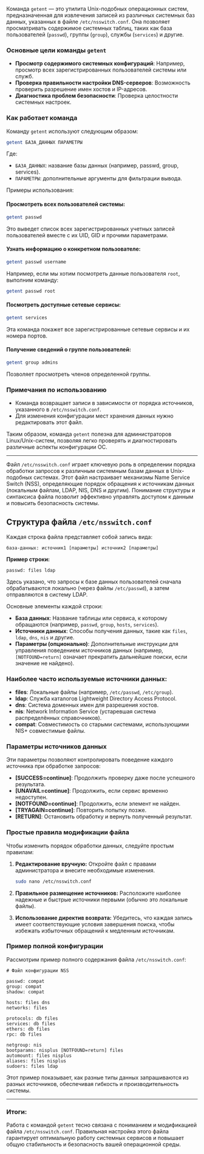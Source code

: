 Команда `getent` — это утилита Unix-подобных операционных систем, предназначенная для извлечения записей из различных системных баз данных, указанных в файле `/etc/nsswitch.conf`. Она позволяет просматривать содержимое системных таблиц, таких как база пользователей (`passwd`), группы (`group`), службы (`services`) и другие.

### Основные цели команды `getent`

- **Просмотр содержимого системных конфигураций**: Например, просмотр всех зарегистрированных пользователей системы или служб.
- **Проверка правильности настройки DNS-серверов**: Возможность проверить разрешение имен хостов и IP-адресов.
- **Диагностика проблем безопасности**: Проверка целостности системных настроек.

### Как работает команда

Команду `getent` используют следующим образом:

```bash
getent БАЗА_ДАННЫХ ПАРАМЕТРЫ
```

Где:
- `БАЗА_ДАННЫХ`: название базы данных (например, passwd, group, services).
- `ПАРАМЕТРЫ`: дополнительные аргументы для фильтрации вывода.

Примеры использования:

#### Просмотреть всех пользователей системы:

```bash
getent passwd
```

Это выведет список всех зарегистрированных учетных записей пользователей вместе с их UID, GID и прочими параметрами.

#### Узнать информацию о конкретном пользователе:

```bash
getent passwd username
```

Например, если мы хотим посмотреть данные пользователя `root`, выполним команду:

```bash
getent passwd root
```

#### Посмотреть доступные сетевые сервисы:

```bash
getent services
```

Эта команда покажет все зарегистрированные сетевые сервисы и их номера портов.

#### Получение сведений о группе пользователей:

```bash
getent group admins
```

Позволяет просмотреть членов определенной группы.

### Примечания по использованию

- Команда возвращает записи в зависимости от порядка источников, указанного в `/etc/nsswitch.conf`.
- Для изменения конфигурации мест хранения данных нужно редактировать этот файл.

Таким образом, команда `getent` полезна для администраторов Linux/Unix-систем, позволяя легко проверять и диагностировать различные аспекты конфигурации ОС.

---------
Файл `/etc/nsswitch.conf` играет ключевую роль в определении порядка обработки запросов к различным системным базам данных в Unix-подобных системах. Этот файл настраивает механизмы Name Service Switch (NSS), определяющие порядок обращения к источникам данных (локальным файлам, LDAP, NIS, DNS и другим). Понимание структуры и синтаксиса файла позволит эффективно управлять доступом к данным и повысить безопасность системы.

## Структура файла `/etc/nsswitch.conf`

Каждая строка файла представляет собой запись вида:

```
база-данных: источник1 [параметры] источник2 [параметры]
```

**Пример строки:**

```
passwd: files ldap
```

Здесь указано, что запросы к базе данных пользователей сначала обрабатываются локально (через файлы `/etc/passwd`), а затем отправляются в систему LDAP.

Основные элементы каждой строки:

- **База данных**: Название таблицы или сервиса, к которому обращаются (например, `passwd`, `group`, `hosts`, `services`).
- **Источники данных**: Способы получения данных, такие как `files`, `ldap`, `dns`, `nis` и другие.
- **Параметры (опционально)**: Дополнительные инструкции для управления поведением источников данных (например, `[NOTFOUND=return]` означает прекратить дальнейшие поиски, если значение не найдено).

### Наиболее часто используемые источники данных:

- **files**: Локальные файлы (например, `/etc/passwd`, `/etc/group`).
- **ldap**: Служба каталогов Lightweight Directory Access Protocol.
- **dns**: Система доменных имен для разрешения хостов.
- **nis**: Network Information Service (устаревшая система распределённых справочников).
- **compat**: Совместимость со старыми системами, использующими NIS+ совместимые файлы.

### Параметры источников данных

Эти параметры позволяют контролировать поведение каждого источника при обработке запросов:

- **[SUCCESS=continue]**: Продолжить проверку даже после успешного результата.
- **[UNAVAIL=continue]**: Продолжить, если сервис временно недоступен.
- **[NOTFOUND=continue]**: Продолжить, если элемент не найден.
- **[TRYAGAIN=continue]**: Повторить попытку позже.
- **[RETURN]**: Остановить обработку и вернуть полученный результат.

### Простые правила модификации файла

Чтобы изменить порядок обработки данных, следуйте простым правилам:

1. **Редактирование вручную:** Откройте файл с правами администратора и внесите необходимые изменения.
   
   ```bash
   sudo nano /etc/nsswitch.conf
   ```

2. **Правильное размещение источников:** Расположите наиболее надежные и быстрые источники первыми (обычно это локальные файлы).

3. **Использование директив возврата:** Убедитесь, что каждая запись имеет соответствующие условия завершения поиска, чтобы избежать избыточных обращений к медленным источникам.

### Пример полной конфигурации

Рассмотрим пример полного содержания файла `/etc/nsswitch.conf`:

```
# Файл конфигурации NSS

passwd: compat
group: compat
shadow: compat

hosts: files dns
networks: files

protocols: db files
services: db files
ethers: db files
rpc: db files

netgroup: nis
bootparams: nisplus [NOTFOUND=return] files
automount: files nisplus
aliases: files nisplus
sudoers: files ldap
```

Этот пример показывает, как разные типы данных запрашиваются из разных источников, обеспечивая гибкость и производительность системы.

---

### Итоги:

Работа с командой `getent` тесно связана с пониманием и модификацией файла `/etc/nsswitch.conf`. Правильная настройка этого файла гарантирует оптимальную работу системных сервисов и повышает общую стабильность и безопасность вашей операционной среды.
